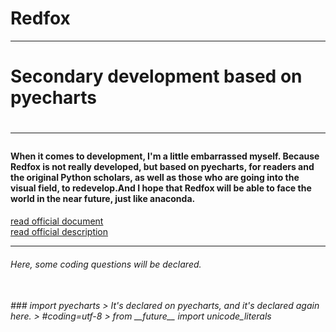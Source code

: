 # Redfox
<hr>
<h1> Secondary development based on pyecharts<h1>
<hr>
<h4> When it comes to development, I'm a little embarrassed myself.
Because Redfox is not really developed, but based on pyecharts, for readers and the original Python scholars, as well as those who are going into the visual field, to redevelop.And I hope that Redfox will be able to face the world in the near future, just like anaconda.
</h4>
<div>
  <a href="https://github.com/pyecharts/pyecharts//">read official document</a><br>
  <a href="http://pyecharts.org/#/"> read official description</a>
</div>
<hr>
<h6>Here, some coding questions will be declared.<h6>
<br>
### import pyecharts
> It's declared on pyecharts, and it's declared again here.
> #coding=utf-8
> from __future__ import unicode_literals
